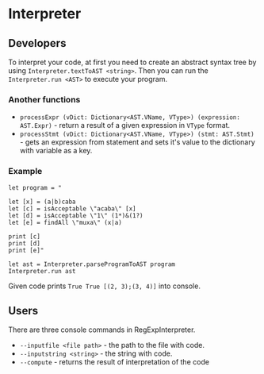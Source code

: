 # Interpreter
## Developers

To interpret your code, at first you need to create an abstract syntax tree by using `Interpreter.textToAST <string>`.
Then you can run the `Interpreter.run <AST>` to execute your program. 

### Another functions

* `processExpr (vDict: Dictionary<AST.VName, VType>) (expression: AST.Expr)` - return a result of a given expression in `VType` format.
* `processStmt (vDict: Dictionary<AST.VName, VType>) (stmt: AST.Stmt)` - gets an expression from statement and sets it's value to the dictionary with variable as a key.

### Example

``` f#
let program = "

let [x] = (a|b)caba
let [c] = isAcceptable \"acaba\" [x]
let [d] = isAcceptable \"1\" (1*)&(1?)
let [e] = findAll \"muxa\" (x|a)

print [c]
print [d]
print [e]"

let ast = Interpreter.parseProgramToAST program
Interpreter.run ast
```

Given code prints
    ```
    True
    True
    [(2, 3);(3, 4)]
    ```
into console.

## Users

There are three console commands in RegExpInterpreter.

* `--inputfile <file path>` - the path to the file with code.
* `--inputstring <string>` - the string with code.
* `--compute` - returns the result of interpretation of the code
	